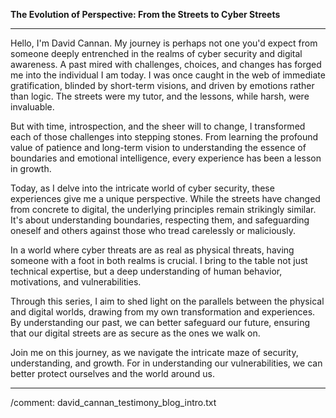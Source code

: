 **The Evolution of Perspective: From the Streets to Cyber Streets**

---

Hello, I'm David Cannan. My journey is perhaps not one you'd expect from someone deeply entrenched in the realms of cyber security and digital awareness. A past mired with challenges, choices, and changes has forged me into the individual I am today. I was once caught in the web of immediate gratification, blinded by short-term visions, and driven by emotions rather than logic. The streets were my tutor, and the lessons, while harsh, were invaluable.

But with time, introspection, and the sheer will to change, I transformed each of those challenges into stepping stones. From learning the profound value of patience and long-term vision to understanding the essence of boundaries and emotional intelligence, every experience has been a lesson in growth.

Today, as I delve into the intricate world of cyber security, these experiences give me a unique perspective. While the streets have changed from concrete to digital, the underlying principles remain strikingly similar. It's about understanding boundaries, respecting them, and safeguarding oneself and others against those who tread carelessly or maliciously.

In a world where cyber threats are as real as physical threats, having someone with a foot in both realms is crucial. I bring to the table not just technical expertise, but a deep understanding of human behavior, motivations, and vulnerabilities.

Through this series, I aim to shed light on the parallels between the physical and digital worlds, drawing from my own transformation and experiences. By understanding our past, we can better safeguard our future, ensuring that our digital streets are as secure as the ones we walk on.

Join me on this journey, as we navigate the intricate maze of security, understanding, and growth. For in understanding our vulnerabilities, we can better protect ourselves and the world around us.

---

/comment: david_cannan_testimony_blog_intro.txt